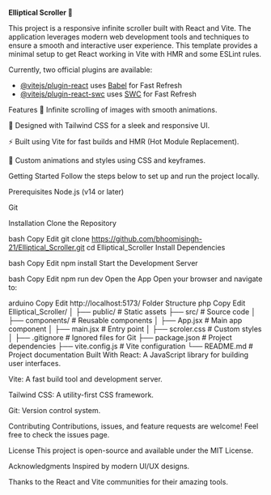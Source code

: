 **Elliptical Scroller 🎠**

This project is a responsive infinite scroller built with React and Vite. The application leverages modern web development tools and techniques to ensure a smooth and interactive user experience.
This template provides a minimal setup to get React working in Vite with HMR and some ESLint rules.

Currently, two official plugins are available:

- [@vitejs/plugin-react](https://github.com/vitejs/vite-plugin-react/blob/main/packages/plugin-react) uses [Babel](https://babeljs.io/) for Fast Refresh
- [@vitejs/plugin-react-swc](https://github.com/vitejs/vite-plugin-react/blob/main/packages/plugin-react-swc) uses [SWC](https://swc.rs/) for Fast Refresh

Features
🌟 Infinite scrolling of images with smooth animations.

🎨 Designed with Tailwind CSS for a sleek and responsive UI.

⚡ Built using Vite for fast builds and HMR (Hot Module Replacement).

🔧 Custom animations and styles using CSS and keyframes.

Getting Started
Follow the steps below to set up and run the project locally.

Prerequisites
Node.js (v14 or later)

Git

Installation
Clone the Repository

bash
Copy
Edit
git clone https://github.com/bhoomisingh-21/Elliptical_Scroller.git
cd Elliptical_Scroller
Install Dependencies

bash
Copy
Edit
npm install
Start the Development Server

bash
Copy
Edit
npm run dev
Open the App
Open your browser and navigate to:

arduino
Copy
Edit
http://localhost:5173/
Folder Structure
php
Copy
Edit
Elliptical_Scroller/
│
├── public/             # Static assets
├── src/                # Source code
│   ├── components/     # Reusable components
│   ├── App.jsx         # Main app component
│   ├── main.jsx        # Entry point
│   ├── scroler.css     # Custom styles
│
├── .gitignore          # Ignored files for Git
├── package.json        # Project dependencies
├── vite.config.js      # Vite configuration
└── README.md           # Project documentation
Built With
React: A JavaScript library for building user interfaces.

Vite: A fast build tool and development server.

Tailwind CSS: A utility-first CSS framework.

Git: Version control system.

Contributing
Contributions, issues, and feature requests are welcome!
Feel free to check the issues page.

License
This project is open-source and available under the MIT License.

Acknowledgments
Inspired by modern UI/UX designs.

Thanks to the React and Vite communities for their amazing tools.
